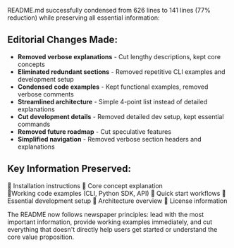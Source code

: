 README.md successfully condensed from 626 lines to 141 lines (77% reduction) while preserving all essential information:

## Editorial Changes Made:
- **Removed verbose explanations** - Cut lengthy descriptions, kept core concepts
- **Eliminated redundant sections** - Removed repetitive CLI examples and development setup
- **Condensed code examples** - Kept functional examples, removed verbose comments
- **Streamlined architecture** - Simple 4-point list instead of detailed explanations
- **Cut development details** - Removed detailed dev setup, kept essential commands
- **Removed future roadmap** - Cut speculative features
- **Simplified navigation** - Removed verbose section headers and explanations

## Key Information Preserved:
 Installation instructions
 Core concept explanation  
 Working code examples (CLI, Python SDK, API)
 Quick start workflows
 Essential development setup
 Architecture overview
 License information

The README now follows newspaper principles: lead with the most important information, provide working examples immediately, and cut everything that doesn't directly help users get started or understand the core value proposition.